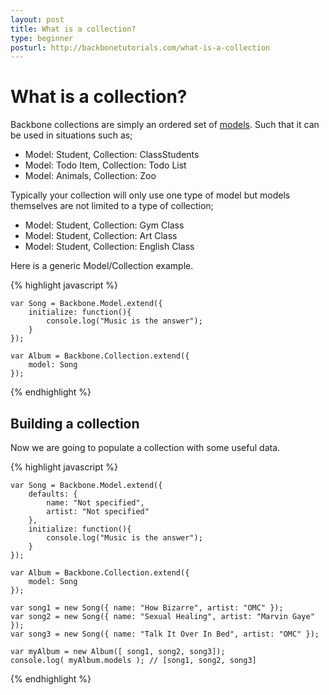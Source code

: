 ```yaml
---
layout: post
title: What is a collection?
type: beginner
posturl: http://backbonetutorials.com/what-is-a-collection
---
```


# What is a collection?

Backbone collections are simply an ordered set of [models](/what-is-a-model).   Such that it can be used in situations such as;

* Model: Student, Collection: ClassStudents 
* Model: Todo Item, Collection: Todo List
* Model: Animals, Collection: Zoo

Typically your collection will only use one type of model but models themselves are not limited to a type of collection;

* Model: Student, Collection: Gym Class
* Model: Student, Collection: Art Class
* Model: Student, Collection: English Class

Here is a generic Model/Collection example.

{% highlight javascript %}

    var Song = Backbone.Model.extend({
        initialize: function(){
            console.log("Music is the answer");
        }
    });
    
    var Album = Backbone.Collection.extend({
		model: Song
	});

{% endhighlight %}

## Building a collection

Now we are going to populate a collection with some useful data.

{% highlight javascript %}

    var Song = Backbone.Model.extend({
		defaults: {
			name: "Not specified",
			artist: "Not specified"
		},
        initialize: function(){
            console.log("Music is the answer");
        }
    });
    
    var Album = Backbone.Collection.extend({
		model: Song
	});
	
	var song1 = new Song({ name: "How Bizarre", artist: "OMC" });
	var song2 = new Song({ name: "Sexual Healing", artist: "Marvin Gaye" });
	var song3 = new Song({ name: "Talk It Over In Bed", artist: "OMC" });
	
	var myAlbum = new Album([ song1, song2, song3]);
	console.log( myAlbum.models ); // [song1, song2, song3]
	
{% endhighlight %}
